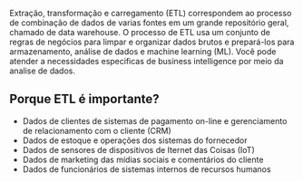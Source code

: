 

Extração, transformação e carregamento (ETL) correspondem ao processo de combinação de dados de varias fontes em um grande repositório geral, chamado de data warehouse. O processo de ETL usa um conjunto de regras de negócios para limpar e organizar dados brutos e prepará-los para armazenamento, análise de dados e machine learning (ML). Você pode atender  a necessidades especificas de business intelligence por meio da analise de dados.

## Porque ETL é importante?

- Dados de clientes de sistemas de pagamento on-line e gerenciamento de relacionamento com o cliente (CRM)
- Dados de estoque e operações dos sistemas do fornecedor
- Dados de sensores de dispositivos de Iternet das Coisas (IoT)
- Dados de marketing das mídias sociais e comentários do cliente
- Dados de funcionários de sistemas internos de recursos humanos